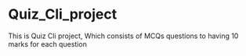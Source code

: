 # Quiz_Cli_project
This is Quiz Cli project, Which consists of MCQs questions to having 10 marks for each question

